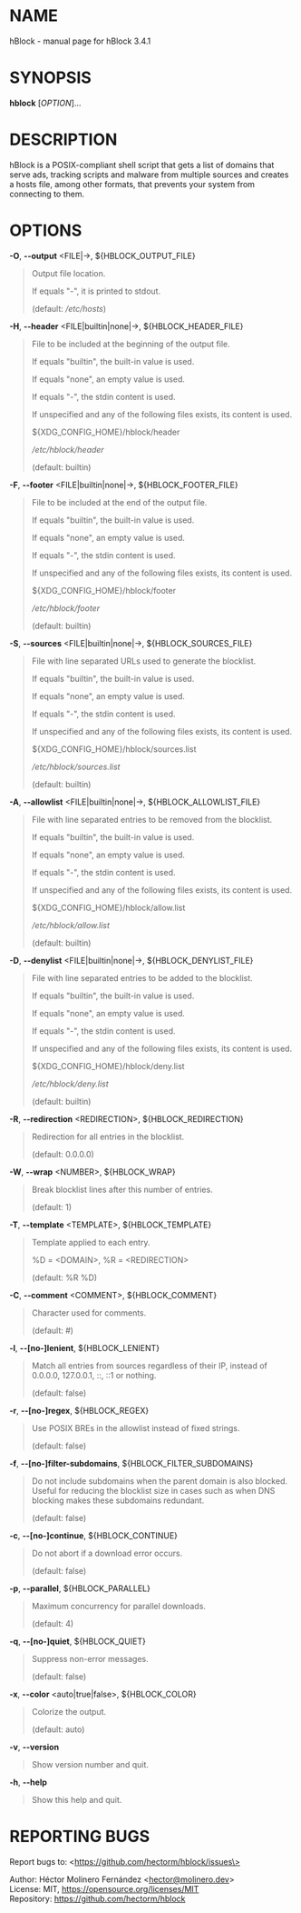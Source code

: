 # NAME

hBlock - manual page for hBlock 3.4.1

# SYNOPSIS

**hblock** \[*OPTION*\]...

# DESCRIPTION

hBlock is a POSIX-compliant shell script that gets a list of domains
that serve ads, tracking scripts and malware from multiple sources and
creates a hosts file, among other formats, that prevents your system
from connecting to them.

# OPTIONS

**-O**, **--output** \<FILE\|-\>, \${HBLOCK_OUTPUT_FILE}

> Output file location.
>
> If equals "-", it is printed to stdout.
>
> (default: */etc/hosts*)

**-H**, **--header** \<FILE\|builtin\|none\|-\>, \${HBLOCK_HEADER_FILE}

> File to be included at the beginning of the output file.
>
> If equals "builtin", the built-in value is used.
>
> If equals "none", an empty value is used.
>
> If equals "-", the stdin content is used.
>
> If unspecified and any of the following files exists, its content is
> used.
>
> \${XDG_CONFIG_HOME}/hblock/header
>
> */etc/hblock/header*
>
> (default: builtin)

**-F**, **--footer** \<FILE\|builtin\|none\|-\>, \${HBLOCK_FOOTER_FILE}

> File to be included at the end of the output file.
>
> If equals "builtin", the built-in value is used.
>
> If equals "none", an empty value is used.
>
> If equals "-", the stdin content is used.
>
> If unspecified and any of the following files exists, its content is
> used.
>
> \${XDG_CONFIG_HOME}/hblock/footer
>
> */etc/hblock/footer*
>
> (default: builtin)

**-S**, **--sources** \<FILE\|builtin\|none\|-\>,
\${HBLOCK_SOURCES_FILE}

> File with line separated URLs used to generate the blocklist.
>
> If equals "builtin", the built-in value is used.
>
> If equals "none", an empty value is used.
>
> If equals "-", the stdin content is used.
>
> If unspecified and any of the following files exists, its content is
> used.
>
> \${XDG_CONFIG_HOME}/hblock/sources.list
>
> */etc/hblock/sources.list*
>
> (default: builtin)

**-A**, **--allowlist** \<FILE\|builtin\|none\|-\>,
\${HBLOCK_ALLOWLIST_FILE}

> File with line separated entries to be removed from the blocklist.
>
> If equals "builtin", the built-in value is used.
>
> If equals "none", an empty value is used.
>
> If equals "-", the stdin content is used.
>
> If unspecified and any of the following files exists, its content is
> used.
>
> \${XDG_CONFIG_HOME}/hblock/allow.list
>
> */etc/hblock/allow.list*
>
> (default: builtin)

**-D**, **--denylist** \<FILE\|builtin\|none\|-\>,
\${HBLOCK_DENYLIST_FILE}

> File with line separated entries to be added to the blocklist.
>
> If equals "builtin", the built-in value is used.
>
> If equals "none", an empty value is used.
>
> If equals "-", the stdin content is used.
>
> If unspecified and any of the following files exists, its content is
> used.
>
> \${XDG_CONFIG_HOME}/hblock/deny.list
>
> */etc/hblock/deny.list*
>
> (default: builtin)

**-R**, **--redirection** \<REDIRECTION\>, \${HBLOCK_REDIRECTION}

> Redirection for all entries in the blocklist.
>
> (default: 0.0.0.0)

**-W**, **--wrap** \<NUMBER\>, \${HBLOCK_WRAP}

> Break blocklist lines after this number of entries.
>
> (default: 1)

**-T**, **--template** \<TEMPLATE\>, \${HBLOCK_TEMPLATE}

> Template applied to each entry.
>
> %D = \<DOMAIN\>, %R = \<REDIRECTION\>
>
> (default: %R %D)

**-C**, **--comment** \<COMMENT\>, \${HBLOCK_COMMENT}

> Character used for comments.
>
> (default: \#)

**-l**, **--\[no-\]lenient**, \${HBLOCK_LENIENT}

> Match all entries from sources regardless of their IP, instead of
> 0.0.0.0, 127.0.0.1, ::, ::1 or nothing.
>
> (default: false)

**-r**, **--\[no-\]regex**, \${HBLOCK_REGEX}

> Use POSIX BREs in the allowlist instead of fixed strings.
>
> (default: false)

**-f**, **--\[no-\]filter-subdomains**, \${HBLOCK_FILTER_SUBDOMAINS}

> Do not include subdomains when the parent domain is also blocked.
> Useful for reducing the blocklist size in cases such as when DNS
> blocking makes these subdomains redundant.
>
> (default: false)

**-c**, **--\[no-\]continue**, \${HBLOCK_CONTINUE}

> Do not abort if a download error occurs.
>
> (default: false)

**-p**, **--parallel**, \${HBLOCK_PARALLEL}

> Maximum concurrency for parallel downloads.
>
> (default: 4)

**-q**, **--\[no-\]quiet**, \${HBLOCK_QUIET}

> Suppress non-error messages.
>
> (default: false)

**-x**, **--color** \<auto\|true\|false\>, \${HBLOCK_COLOR}

> Colorize the output.
>
> (default: auto)

**-v**, **--version**

> Show version number and quit.

**-h**, **--help**

> Show this help and quit.

# REPORTING BUGS

Report bugs to: \<https://github.com/hectorm/hblock/issues\>

  
Author: Héctor Molinero Fernández \<hector@molinero.dev\>  
License: MIT, https://opensource.org/licenses/MIT  
Repository: https://github.com/hectorm/hblock

